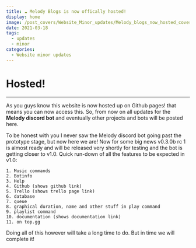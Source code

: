 ```yaml
---
title: ☁ Melody Blogs is now offically hosted!
display: home
image: /post_covers/Website_Minor_updates/Melody_blogs_now_hosted_cover.png
date: 2021-03-18
tags:
  - updates
  - minor
categories:
  - Website minor updates
---
```


# Hosted!
---
As you guys know this website is now hosted up on Github pages!
that means you can now access this. So, from now on all updates for the
**Melody discord bot** and eventually other projects and bots will be posted here.

To be honest with you I never saw the Melody discord bot going past the prototype stage, but now 
here we are! Now for some big news v0.3.0b rc 1 is almost ready and will be released very shortly for testing
and the bot is getting closer to v1.0. Quick run-down of all the features to be expected in v1.0:
```
1. Music commands
2. Botinfo
3. Help
4. Github (shows github link)
5. Trello (shows trello page link)
6. database
7. queue
8. graphical duration, name and other stuff in play command
9. playlist command
10. documentation (shows documentation link)
11. on top.gg
```
Doing all of this however will take a long time to do. But in time we will complete it!